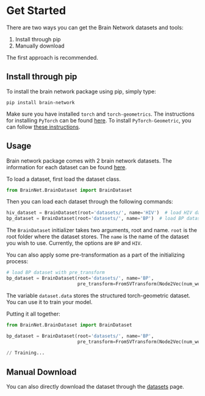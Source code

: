 # Get Started

There are two ways you can get the Brain Network datasets and tools:
1. Install through pip
2. Manually download

The first approach is recommended. 

## Install through pip

To install the brain network package using pip, simply type:

```shell
pip install brain-network
```

Make sure you have installed `torch` and `torch-geometrics`. The instructions for installing `PyTorch` can be found [here](https://pytorch.org/). To install `PyTorch-Geometric`, you can follow [these instructions](https://pytorch-geometric.readthedocs.io/en/latest/).

## Usage

Brain network package comes with 2 brain network datasets. The information for each dataset can be found [here](/datasets). 

To load a dataset, first load the dataset class.

```python
from BrainNet.BrainDataset import BrainDataset
```

Then you can load each dataset through the following commands:

```python
hiv_dataset = BrainDataset(root='datasets/', name='HIV')  # load HIV dataset
bp_dataset = BrainDataset(root='datasets/', name='BP')  # load BP dataset
```

The `BrainDataset` initializer takes two arguments, root and name. `root` is the root folder where the dataset stores. The `name` is the name of the dataset you wish to use. Currently, the options are `BP` and `HIV`. 

You can also apply some pre-transformation as a part of the initializing process:

```python
# load BP dataset with pre_transform
bp_dataset = BrainDataset(root='datasets/', name='BP', 
                          pre_transform=FromSVTransform(Node2Vec(num_workers=8)))
```

The variable `dataset.data` stores the structured torch-geometric dataset. You can use it to train your model. 

Putting it all together:

```python
from BrainNet.BrainDataset import BrainDataset

bp_dataset = BrainDataset(root='datasets/', name='BP', 
                          pre_transform=FromSVTransform(Node2Vec(num_workers=8)))
                          
// Training...
```

## Manual Download

You can also directly download the dataset through the [datasets](/datasets) page. 
